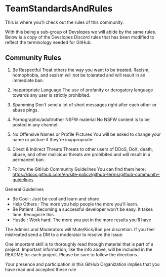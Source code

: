 # TeamStandardsAndRules
This is where you'll check out the rules of this community.

With this being a sub-group of Devslopes we will abide by the same rules. Below is a copy of the Devslopes Discord rules that has been modified to reflect the terminology needed for GitHub.

## Community Rules

1. Be Respectful
Treat others the way you want to be treated. Racism, homophobia, and sexism will not be tolerated and will result in an immediate ban.

2. Inappropriate Language
The use of profanity or derogatory language towards any user is strictly prohibited.

3. Spamming
Don't send a lot of short messages right after each other or abuse pings.

4. Pornographic/adult/other NSFW material
No NSFW content is to be posted in any channel.

5. No Offensive Names or Profile Pictures
You will be asked to change your name or picture if they're inappropriate.

6. Direct & Indirect Threats
Threats to other users of DDoS, DoX, death, abuse, and other malicious threats are prohibited and will result in a permanent ban.

7. Follow the GitHub Community Guidelines
You can find them here: https://docs.github.com/en/site-policy/github-terms/github-community-guidelines

General Guidelines

- Be Cool : Just be cool and learn and share 
- Help Others : The more you help people the more you'll learn. 
- Be Patient : Becoming a successful developer won't be easy. It takes time. Recognize this.
- Hustle : Work hard. The more you put in the more results you'll have

The Admins and Moderators will Mute/Kick/Ban per discretion.
If you feel mistreated send a DM to a moderator to resolve the issue.

One important skill is to thoroughly read through material that is part of a project. Important information, like the info above, will be included in the README for each project. Please be sure to follow the directions.

Your presence and participation in this GitHub Organization implies that you have read and accepted these rule
